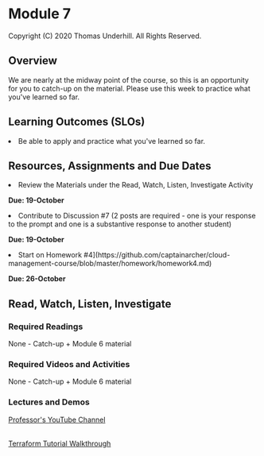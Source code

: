 # Module 7
Copyright (C) 2020 Thomas Underhill.  All Rights Reserved.
<br>

## Overview
We are nearly at the midway point of the course, so this is an opportunity for you to catch-up on the material.  Please use this week to practice what you've learned so far.


## Learning Outcomes (SLOs)
<li>Be able to apply and practice what you've learned so far.

## Resources, Assignments and Due Dates
<li>Review the Materials under the Read, Watch, Listen, Investigate Activity<br>

****Due: 19-October****

<li>Contribute to Discussion #7 (2 posts are required - one is your response to the prompt and one is a substantive response to another student) <br>

****Due: 19-October**** <br>

<li>Start on Homework #4](https://github.com/captainarcher/cloud-management-course/blob/master/homework/homework4.md)
<br>

****Due: 26-October****

## Read, Watch, Listen, Investigate
### Required Readings
None - Catch-up + Module 6 material

### Required Videos and Activities
None - Catch-up + Module 6 material

### Lectures and Demos
[Professor's YouTube Channel](https://www.youtube.com/channel/UC3vqKF4jspXh8hxFLpTfsyw?view_as=subscriber)<br><br>

[Terraform Tutorial Walkthrough](https://youtu.be/jHWCCiXRqh8)<br>
